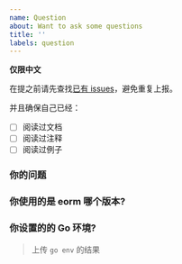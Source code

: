 ```yaml
---
name: Question
about: Want to ask some questions
title: ''
labels: question
---
```


**仅限中文**

在提之前请先查找[已有 issues](https://github.com/ecodehub/eorm/issues)，避免重复上报。

并且确保自己已经：
- [ ] 阅读过文档
- [ ] 阅读过注释
- [ ] 阅读过例子

### 你的问题

### 你使用的是 eorm 哪个版本?

### 你设置的的 Go 环境?
> 上传 `go env` 的结果
